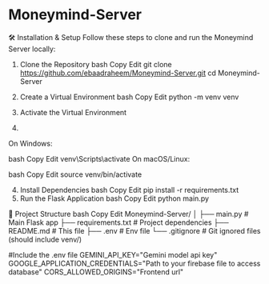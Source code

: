 # Moneymind-Server

🛠️ Installation & Setup
Follow these steps to clone and run the Moneymind Server locally:

1. Clone the Repository
bash
Copy
Edit
git clone https://github.com/ebaadraheem/Moneymind-Server.git
cd Moneymind-Server

3. Create a Virtual Environment
bash
Copy
Edit
python -m venv venv
4. Activate the Virtual Environment
5. 
On Windows:

bash
Copy
Edit
venv\Scripts\activate
On macOS/Linux:

bash
Copy
Edit
source venv/bin/activate

4. Install Dependencies
bash
Copy
Edit
pip install -r requirements.txt
5. Run the Flask Application
bash
Copy
Edit
python main.py

📁 Project Structure
bash
Copy
Edit
Moneymind-Server/
│
├── main.py              # Main Flask app
├── requirements.txt    # Project dependencies
├── README.md           # This file
├── .env           # Env file
└── .gitignore          # Git ignored files (should include venv/)

#Include the .env file 
GEMINI_API_KEY="Gemini model api key"
GOOGLE_APPLICATION_CREDENTIALS="Path to your firebase file to access database"
CORS_ALLOWED_ORIGINS="Frontend url"
